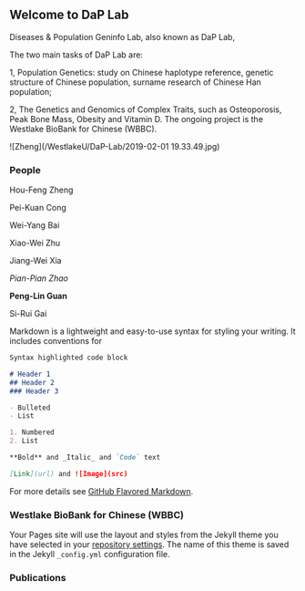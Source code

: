 ## Welcome to DaP Lab

Diseases & Population Geninfo Lab, also known as DaP Lab, 

The two main tasks of DaP Lab are:

1, Population Genetics: study on Chinese haplotype reference, genetic structure of Chinese population, surname research of Chinese Han population;

2, The Genetics and Genomics of Complex Traits, such as Osteoporosis, Peak Bone Mass, Obesity and Vitamin D. The ongoing project is the Westlake BioBank for Chinese (WBBC).

![Zheng](/WestlakeU/DaP-Lab/2019-02-01 19.33.49.jpg)

### People

Hou-Feng Zheng

Pei-Kuan Cong

Wei-Yang Bai

Xiao-Wei Zhu

Jiang-Wei Xia

_Pian-Pian Zhao_

**Peng-Lin Guan**

Si-Rui Gai

Markdown is a lightweight and easy-to-use syntax for styling your writing. It includes conventions for

```markdown
Syntax highlighted code block

# Header 1
## Header 2
### Header 3

- Bulleted
- List

1. Numbered
2. List

**Bold** and _Italic_ and `Code` text

[Link](url) and ![Image](src)
```

For more details see [GitHub Flavored Markdown](https://guides.github.com/features/mastering-markdown/).

### Westlake BioBank for Chinese (WBBC)

Your Pages site will use the layout and styles from the Jekyll theme you have selected in your [repository settings](https://github.com/WestlakeU/DaP-Lab/settings). The name of this theme is saved in the Jekyll `_config.yml` configuration file.

### Publications



